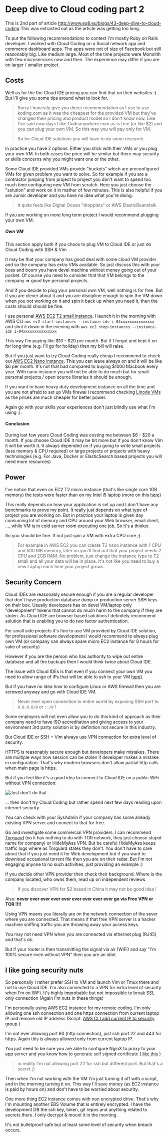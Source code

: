 # Deep dive to Cloud coding part 2

This is 2nd part of article
http://www.eq8.eu/blogs/43-deep-dive-to-cloud-coding This was extracted
out as the article was getting too long.


To put the following recommendations to context I'm mostly Ruby on Rails developer.
I worked with Cloud Coding on a Social network app and commerce dashboard apps. The apps were not of size of
Facebook but still reasonably big. Like medium large. Most of the time projects were Monolith
with few microservices now and then. The experience may differ if you are
on larger / smaller project.

## Costs

Well as for the the Cloud IDE pricing you can find that on their websites :) .
But I'll give you some tips around what to look for.

> Sorry I honestly give you direct recommendation as  I use to use
> koding.com as it was the cheapest for the provided VM but they've changed their pricing and product model so I don't know now.
> Like I've said now days I like Codeanywhere.com as is free (or like $2) and you can plug your
> own VM. So this way you will pay only for VM.
>
> So for Cloud IDE solutions you will have to do some research.

In practice you have 2 options. Either you stick with their VMs or you plug
your own VM. In both cases the price will be similar but there may
security or skills concerns why you might want one or the other.

Some Cloud IDE provided VMs provide "buckets" which are preconfigured
VMs for given problem you want to solve. So for example if you are a
contractor jumping from project to project you don't want to spend too
much time configuring new VM from scratch. Here you just choose the
"solution" and work on it in mather of few minutes. This is also helpful
if you are Junior developer and you have no idea what you're doing.

> It quite feels like Digital Ocean "dropplets" or AWS ElasticBeanstalk


If you are working on more long term project I would recommend plugging
your own VM.

##### Own VM

This section apply both if you choos to plug VM to Cloud IDE or just do
Cloud Coding with SSH & Vim

It may be that your company has good deal with some cloud VM provider and so the company has extra VMs
available. So just discuss this with your boss and boom you have devel
machine without money going out of your pocket. Of course you need to
consider that that VM belongs to the company => good bye personal
projects.

And if you decide to plug your personal own VM, well nothing is for free. But if you
are clever about it and you are discipline enough to spin the VM down
when you not working on it and spin it back up when you need it, then
the costs should  should be fine.

I use personal [AWS EC2](https://aws.amazon.com/ec2/) [T2 small instance](https://aws.amazon.com/ec2/instance-types/).
 I launch it in the morning with AWS CLI `aws ec2
start-instances --instance-ids i-04xxxxxxxxxxxxxxx` and shut it down
in the evening with `aws ec2 stop-instances --instance-ids i-04xxxxxxxxxxxxxxx`

This way I'm paying like $10 - $20 per month. But if I forgot and kept it on
for long time (e.g. I'll go for holiday) then my bill will raise.

But if you just want to try Cloud Coding really cheap I recommend to check out [AWS EC2 Nano instance](https://aws.amazon.com/about-aws/whats-new/2015/12/introducing-t2-nano-the-smallest-lowest-cost-amazon-ec2-instance/).
This you can leave always on and it will be like
$6 per month. It's not that bad compared to buying $1000 Macbook every year. With nano instance you will not be able to
do much but  for small personal projects / open source libraries it should be
enough.

If you want to have heavy duty development instance on all the time and you are not afraid to set up VMs firewal
I recommend checking
[Linode VMs](https://www.linode.com/pricing?gclid=CjwKCAjw3rfOBRBJEiwAam-GsIM8TYsuxFSJZrWJQsdpWjQyuRB9wFpwz7zdHIF1Mo-fN2v67spYvRoC9EcQAvD_BwE) as
the prices are much cheaper for better power.

Again go with your skills your experiences don't just blindly use what
I'm using :).


#### Conclusion

During last few years Cloud Coding was costing me between $6 - $20 a
month. If you choose Cloud IDE it may be bit more but if you don't know Vim it will be worth it.
It always depended on if you going to write small projects (less memory
& CPU required) or large projects or projects with heavy technologies
(e.g. For Java, Docker or ElasticSearch based projects you will need
more resources)

## Power

I've notice that even on EC2 T2 micro instance (that's
like single core 1GB memory) the tests were faster than on my Intel i5
laptop (more on this [here](http://www.eq8.eu/blogs/18-chromebook-for-web-developers))

This really depends on how your application is set up and I don't have
any benchmarks to prove my point. It really just depends on what type of
project you are working on. But in practice your laptop is given day
consuming lot of memory and CPU around your Web browser, email client,
..., while VM is in cold server room executing one job. So it's a
thinker.


So you should be fine. If not just spin a VM with extra CPU core ;).

> For example in AWS EC2 you can create T2 nano instance with 1 CPU and 500 MB
> memory, later on you'll find out
> that your project needs 2 CPU and 2GB RAM. No problem, just change the
> instance type to T2 small and all your data will be in place. It's not like you need to buy a new Laptop
> each time your project grows.

## Security Concern

Cloud IDEs are reasonably secure enough if you are a regular developer that don't have production database dump
or  production server SSH keys on their box. Usually developers has on devel VM/laptop only 
"development" tokens that cannot do much harm to the company if they are stolen.
As Cloud IDE are browser based solutions I definitely recommend solution that is enabling you to do two
factor authentication.

For small side projects it's fine to use VM provided by Cloud IDE
solution, for professional software development I would recommend to always plug own VM (or company can always spare micro EC2 instance for 8 hours for sake of security)

However if you are the person who has authority to wipe out entire
database and all the backups then I would think twice about Cloud IDE.

The issue with Cloud IDEs is that even if you connect your own VM you need to allow range of IPs that will be able to ssh
to your VM [here](http://docs.codeanywhere.com/connections/sshserver.html)).

But if you have no idea how to configure Linux or AWS firewall then you
are screwed anyway and go with Cloud IDE VM.

> Never ever open connection to entire world by exposing SSH port to `0.0.0.0/0` or `::/0` !

Some employers will not even allow you to do this kind of approach as
their company need to have ISO accreditation and giving access to your environment
3rd party solution is by definition not secure in this industry.

But Cloud IDE or SSH + Vim always use VPN connection for extra level of
security.

HTTPS is reasonably secure enough but developers make mistakes.
There are multiple ways how session can be stolen if developer makes a
mistake in configuration. That's why modern browsers don't allow partial
http calls when main page is https.

But if you feel like it's a good idea to connect to Cloud IDE on a
public WiFi without VPN connection:

![Just don't do that](https://raw.githubusercontent.com/equivalent/scrapbook2/master/assets/images/2017/i-dare-you.jpg)

... then don't try Cloud Coding but
rather spend next few days reading upon
internet security.


You can check with your SysAdmin if your company has some already
existing VPN server and connect to that for free.

Go and investigate some commercial VPN providers. I can recommend [Torguard](Torguard.net) (no it has nothing to do with TOR network, they just choose stupid name for company)
or HideMyAss VPN. But be careful HideMyAss keeps traffic logs where as
Torguard states they don't. You don't have to care about that if you
just need it for Web development but if you want to download occasional
torrent file then you are on their radar. But I'm not engaging anyone to
no such activities, just providing an example :)

If you decide other VPN provider then check their background. Where is
the company located, who owns them, read up on independent reviews.

> If you discover VPN for $2 based in China it may not be good idea !


Also: **never ever ever  ever ever ever ever ever ever go via Free VPN or TOR !!!!**


Using VPN means you literally are on the network connection of the sever
where you are connected. That means if that free VPN server is a  hacker machine sniffing
traffic you are throwing away your access keys.


You may not need VPN when you are connected via ethernet plug (RJ45) and
that's ok.

But if your router is then transmitting the signal via air (WiFi) and
say "I'm 100% secure even without VPN" then
you are an idiot.


## I like going security nuts

So personally I rather prefer SSH to VM and launch Vim or Tmux there and
not to use Cloud IDE. I'm also connected to a VPN for extra level of
security when I'm on WiFi. It's highly improbable but not impossible to
break SSL only connection (Again I'm nuts in these things)

I'm personally using AWS EC2 instance for my remote coding. I'm only
allowing one ssh connection and one https connection from current laptop
IP and remove old IP address (Script: [AWS CLI add current IP to security group](https://gist.github.com/equivalent/b065dac71316b815fa98fafa0684dc85) )

I'm not ever allowing port 80 (http connection), just ssh port 22 and 443 for https.
Again this is always allowed only from current laptop IP.

You just need to be sure you are able to configure NginX to proxy to
your app server and you know how to generate self signed
certificate ( [like this](https://github.com/equivalent/scrapbook2/blob/master/nginx.md) )

> in reality I'm not allowing port 22 for ssh but different port. But
> that's a secret ;)

Then when I'm not working with the VM I'm just turning it off with a
script, and in the morning turning it on. This way I'll save money (as
EC2 instance is paid by hours on) and
don't have to be worried about security.

One more thing EC2 instance comes with non encrypted drive. That's why
I'm mounting another EBS Volume that is entirely encrypted. I have the
development DB the ssh key, token, git repos and anything related to secrets there. I only decrypt &
mount it in the morning.

 It's not bulletproof safe but at least some level of
security when breach occurs.


